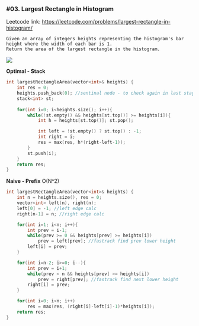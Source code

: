 ### #03.  Largest Rectangle in Histogram

Leetcode link: https://leetcode.com/problems/largest-rectangle-in-histogram/

```
Given an array of integers heights representing the histogram's bar height where the width of each bar is 1. 
Return the area of the largest rectangle in the histogram.
```

<img src="https://assets.leetcode.com/uploads/2021/01/04/histogram.jpg">

**Optimal - Stack**
```cpp
int largestRectangleArea(vector<int>& heights) {
    int res = 0;
    heights.push_back(0); //sentinal node - to check again in last stage
    stack<int> st;
    
    for(int i=0; i<heights.size(); i++){
        while(!st.empty() && heights[st.top()] >= heights[i]){
            int h = heights[st.top()]; st.pop();

            int left = !st.empty() ? st.top() : -1;
            int right = i;
            res = max(res, h*(right-left-1));
        }
        st.push(i);
    }
    return res;
}
```

**Naive - Prefix** O(N^2)
```cpp
int largestRectangleArea(vector<int>& heights) {
    int n = heights.size(), res = 0;
    vector<int> left(n), right(n);
    left[0] = -1; //left edge calc
    right[n-1] = n; //right edge calc

    for(int i=1; i<n; i++){
        int prev = i-1;
        while(prev >= 0 && heights[prev] >= heights[i])
            prev = left[prev]; //fastrack find prev lower height
        left[i] = prev;
    }

    for(int i=n-2; i>=0; i--){
        int prev = i+1;
        while(prev < n && heights[prev] >= heights[i])
            prev = right[prev]; //fastrack find next lower height
        right[i] = prev;
    }

    for(int i=0; i<n; i++)
        res = max(res, (right[i]-left[i]-1)*heights[i]);
    return res;
}
```
